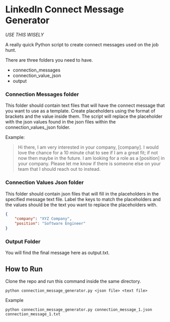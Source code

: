 # LinkedIn Connect Message Generator

*USE THIS WISELY*

A really quick Python script to create connect messages used on the job hunt. 

There are three folders you need to have.
- connection_messages
- connection_value_json
- output

### Connection Messages folder

This folder should contain text files that will have the connect message that you want to use as a template. Create placeholders using the format of brackets and the value inside them. The script will replace the placeholder with the json values found in the json files within the connection_values_json folder.

Example:

> Hi there, I am very interested in your company, [company]. I would love the chance for a 10 minute chat to see if I am a great fit; if not now then maybe in the future. I am looking for a role as a [position] in your company. Please let me know if there is someone else on your team that I should reach out to instead. 

### Connection Values Json folder

This folder should contain json files that will fill in the placeholders
in the specified message text file. Label the keys to match the placeholders and the values should be the text you want to replace the placeholders with.

```json
{
    "company": "XYZ Company",
    "position": "Software Engineer"
}
```

### Output Folder

You will find the final message here as output.txt.

## How to Run
Clone the repo and run this command inside the same directory.

```shell
python connection_message_generator.py <json file> <text file>
```
Example
```shell
python connection_message_generator.py connection_message_1.json connection_message_1.txt
```

